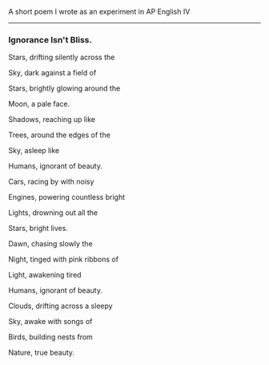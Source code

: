 A short poem I wrote as an experiment in AP English IV

---

### Ignorance Isn't Bliss.

Stars, drifting silently across the

Sky, dark against a field of

Stars, brightly glowing around the

Moon, a pale face.



Shadows, reaching up like

Trees, around the edges of the

Sky, asleep like

Humans, ignorant of beauty.



Cars, racing by with noisy

Engines, powering countless bright

Lights, drowning out all the

Stars, bright lives.



Dawn, chasing slowly the

Night, tinged with pink ribbons of

Light, awakening tired

Humans, ignorant of beauty.



Clouds, drifting across a sleepy

Sky, awake with songs of

Birds, building nests from

Nature, true beauty.

